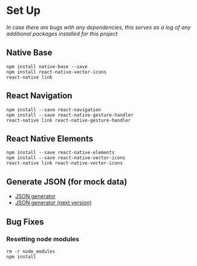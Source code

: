 # Set Up
*In case there are bugs with any dependencies, this serves as a log of any additional packages installed for this project*

## Native Base
```
npm install native-base --save
npm install react-native-vector-icons
react-native link
```

## React Navigation
```
npm install --save react-navigation
npm install --save react-native-gesture-handler
react-native link react-native-gesture-handler
```

## React Native Elements
```
npm install --save react-native-elements
npm install --save react-native-vector-icons
react-native link react-native-vector-icons
```

## Generate JSON (for mock data)
- [JSON generator](https://www.json-generator.com/)
- [JSON generator (next version)](https://next.json-generator.com/)

## Bug Fixes
### Resetting node modules
```
rm -r node_modules
npm install
```
